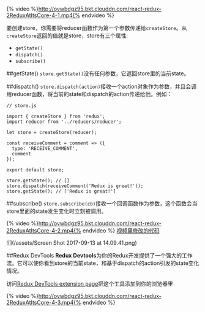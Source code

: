 {% video %}http://ovwbdgz95.bkt.clouddn.com/react-redux-2ReduxAtItsCore-4-1.mp4{% endvideo %}

要创建store，你需要将reducer函数作为第一个参数传递给`createStore`。从`createStore`返回的值就是store，store有三个属性:
- `getState()`
- `dispatch()`
- `subscribe()`

##getState()
`store.getState()`没有任何参数，它返回store里的当前state。

##dispatch()
`store.dispatch(action)`接收一个action对象作为参数，并且会调用reducer函数，将当前的state和dispatch的action传递给他。例如：
```
// store.js

import { createStore } from 'redux';
import reducer from '../reducers/reducer';

let store = createStore(reducer);

const receiveComment = comment => ({
  type: 'RECEIVE_COMMENT',
  comment
});

export default store;
```

```
store.getState(); // []
store.dispatch(receiveComment('Redux is great!'));
store.getState(); // ['Redux is great!']
```

##subscribe()
`store.subscribe(cb)`接收一个回调函数作为参数，这个函数会当store里面的state发生变化时立刻被调用。

{% video %}http://ovwbdgz95.bkt.clouddn.com/react-redux-2ReduxAtItsCore-4-2.mp4{% endvideo %}
[视频里修改的代码](https://github.com/udacity/reactnd-udacimeals-complete/commit/e326c9569d89abc53da12ecd06f62f2c0c7a9389)

![](/assets/Screen Shot 2017-09-13 at 14.09.41.png)

##Redux DevTools
**Redux Devtools**为你的Redux开发提供了一个强大的工作流。它可以使你看到store的当前state，和基于dispatch的action引发的state变化情况。

访问[Redux DevTools extension page](https://chrome.google.com/webstore/detail/redux-devtools/lmhkpmbekcpmknklioeibfkpmmfibljd?hl=en)把这个工具添加到你的浏览器里


{% video %}http://ovwbdgz95.bkt.clouddn.com/react-redux-2ReduxAtItsCore-4-3.mp4{% endvideo %}

